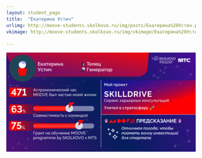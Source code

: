 ```yaml
---
layout: student_page
title:  "Екатерина Устич"
urlimg: http://moove-students.skolkovo.ru/img/posts/Екатерина%20Устич.png
vkimage: http://moove-students.skolkovo.ru/img/vkimage/Екатерина%20Устич%20для%20Вк.png

---
```

<img class="img-fluid" src="/img/posts/Екатерина Устич.png" alt="moove-2">
